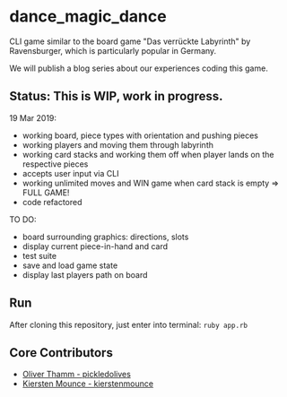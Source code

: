 # dance_magic_dance

CLI game similar to the board game "Das verrückte Labyrinth" by Ravensburger, which is particularly popular in Germany.

We will publish a blog series about our experiences coding this game.

## Status: This is WIP, work in progress.

19 Mar 2019:
- working board, piece types with orientation and pushing pieces
- working players and moving them through labyrinth
- working card stacks and working them off when player lands on the respective pieces
- accepts user input via CLI
- working unlimited moves and WIN game when card stack is empty => FULL GAME!
- code refactored

TO DO:
- board surrounding graphics: directions, slots
- display current piece-in-hand and card
- test suite
- save and load game state
- display last players path on board

## Run

After cloning this repository, just enter into terminal: `ruby app.rb`

## Core Contributors

- [Oliver Thamm - pickledolives](https://github.com/pickledolives)
- [Kiersten Mounce - kierstenmounce](https://github.com/kierstenmounce)
